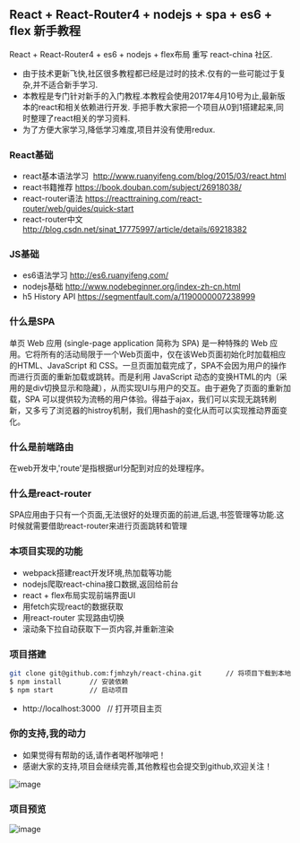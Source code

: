 ## React + React-Router4 + nodejs + spa + es6 + flex 新手教程

React + React-Router4 + es6 + nodejs + flex布局 重写 react-china 社区.

* 由于技术更新飞快,社区很多教程都已经是过时的技术.仅有的一些可能过于复杂,并不适合新手学习.
* 本教程是专门针对新手的入门教程.本教程会使用2017年4月10号为止,最新版本的react和相关依赖进行开发.
  手把手教大家把一个项目从0到1搭建起来,同时整理了react相关的学习资料.
* 为了方便大家学习,降低学习难度,项目并没有使用redux.


### React基础
* react基本语法学习  http://www.ruanyifeng.com/blog/2015/03/react.html  
* react书籍推荐   https://book.douban.com/subject/26918038/
* react-router语法  https://reacttraining.com/react-router/web/guides/quick-start
* react-router中文 http://blog.csdn.net/sinat_17775997/article/details/69218382



### JS基础
* es6语法学习  http://es6.ruanyifeng.com/
* nodejs基础  http://www.nodebeginner.org/index-zh-cn.html
* h5 History API https://segmentfault.com/a/1190000007238999



### 什么是SPA
单页 Web 应用 (single-page application 简称为 SPA) 是一种特殊的 Web 应用。它将所有的活动局限于一个Web页面中，仅在该Web页面初始化时加载相应的HTML、JavaScript 和 CSS。一旦页面加载完成了，SPA不会因为用户的操作而进行页面的重新加载或跳转。而是利用 JavaScript 动态的变换HTML的内（采用的是div切换显示和隐藏），从而实现UI与用户的交互。由于避免了页面的重新加载，SPA 可以提供较为流畅的用户体验。得益于ajax，我们可以实现无跳转刷新，又多亏了浏览器的histroy机制，我们用hash的变化从而可以实现推动界面变化。



### 什么是前端路由
 在web开发中,'route'是指根据url分配到对应的处理程序。
 
 
 
### 什么是react-router
 SPA应用由于只有一个页面,无法很好的处理页面的前进,后退,书签管理等功能.这时候就需要借助react-router来进行页面跳转和管理

### 本项目实现的功能
* webpack搭建react开发环境,热加载等功能
* nodejs爬取react-china接口数据,返回给前台
* react + flex布局实现前端界面UI
* 用fetch实现react的数据获取
* 用react-router 实现路由切换
* 滚动条下拉自动获取下一页内容,并重新渲染



### 项目搭建
```bash
git clone git@github.com:fjmhzyh/react-china.git      // 将项目下载到本地
$ npm install       // 安装依赖
$ npm start         // 启动项目
```
* http://localhost:3000    // 打开项目主页

### 你的支持,我的动力
 * 如果觉得有帮助的话,请作者喝杯咖啡吧！
 * 感谢大家的支持,项目会继续完善,其他教程也会提交到github,欢迎关注！
 
 ![image](https://github.com/fjmhzyh/react-china/blob/master/code.jpg)

### 项目预览
![image](https://github.com/fjmhzyh/react-china/blob/master/react.gif)

